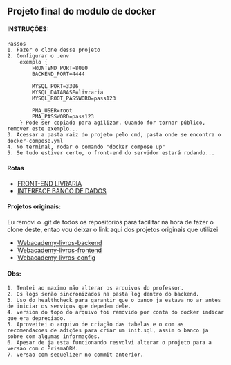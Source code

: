 ## Projeto final do modulo de docker
#### INSTRUÇÕES:
    Passos
    1. Fazer o clone desse projeto
    2. Configurar o .env 
        exemplo {
            FRONTEND_PORT=8000
            BACKEND_PORT=4444

            MYSQL_PORT=3306
            MYSQL_DATABASE=livraria
            MYSQL_ROOT_PASSWORD=pass123

            PMA_USER=root
            PMA_PASSWORD=pass123
        } Pode ser copiado para agilizar. Quando for tornar público, remover este exemplo...
    3. Acessar a pasta raiz do projeto pelo cmd, pasta onde se encontra o docker-compose.yml
    4. No terminal, rodar o comando "docker compose up"
    5. Se tudo estiver certo, o front-end do servidor estará rodando...
       

#### Rotas
- [FRONT-END LIVRARIA](http://localhost:8000)
- [INTERFACE BANCO DE DADOS](http://localhost:8080)

#### Projetos originais:
Eu removi o .git de todos os repositorios para facilitar na hora de fazer o clone deste, entao vou deixar o link aqui dos projetos originais que utilizei
- [Webacademy-livros-backend](https://github.com/jocelinnik/webacademy-livros-backend)
- [Webacademy-livros-frontend](https://github.com/jocelinnik/webacademy-livros-frontend)
- [Webacademy-livros-config](https://github.com/jocelinnik/webacademy-livros-config)


#### Obs:
    1. Tentei ao maximo não alterar os arquivos do professor. 
    2. Os logs serão sincronizados na pasta log dentro do backend.
    3. Uso do healthcheck para garantir que o banco ja estava no ar antes de iniciar os serviços que depedem dele.
    4. version do topo do arquivo foi removido por conta do docker indicar que era depreciado.
    5. Aproveitei o arquivo de criação das tabelas e o com as recomendacoes de adições para criar um init.sql, assim o banco ja sobre com algumas informações.
    6. Apesar de ja esta funcionando resvolvi alterar o projeto para a versao com o PrismaORM.
    7. versao com sequelizer no commit anterior.